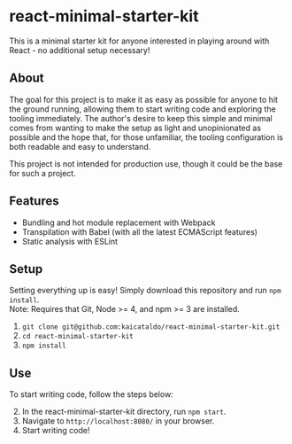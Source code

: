 # react-minimal-starter-kit

This is a minimal starter kit for anyone interested in playing around with React - no additional setup necessary!

## About

The goal for this project is to make it as easy as possible for anyone to hit the ground running, allowing them to start writing code and exploring the tooling immediately. The author's desire to keep this simple and minimal comes from wanting to make the setup as light and unopinionated as possible and the hope that, for those unfamiliar, the tooling configuration is both readable and easy to understand.

This project is not intended for production use, though it could be the base for such a project.

## Features

 * Bundling and hot module replacement with Webpack
 * Transpilation with Babel (with all the latest ECMAScript features)
 * Static analysis with ESLint

## Setup

Setting everything up is easy! Simply download this repository and run `npm install`.  
Note: Requires that Git, Node >= 4, and npm >= 3 are installed.

1. `git clone git@github.com:kaicataldo/react-minimal-starter-kit.git`
2. `cd react-minimal-starter-kit`
3. `npm install`

## Use

To start writing code, follow the steps below:

2. In the react-minimal-starter-kit directory, run `npm start`.
3. Navigate to `http://localhost:8080/` in your browser.
4. Start writing code!
